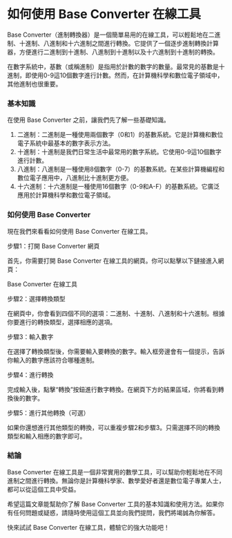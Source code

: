 如何使用 Base Converter 在線工具
========================

Base Converter（進制轉換器）是一個簡單易用的在線工具，可以輕鬆地在二進制、十進制、八進制和十六進制之間進行轉換。它提供了一個逐步進制轉換計算器，方便進行二進制到十進制、八進制到十進制以及十六進制到十進制的轉換。

在數字系統中，基數（或稱進制）是指用於計數的數字的數量。最常見的基數是十進制，即使用0-9這10個數字進行計數。然而，在計算機科學和數位電子領域中，其他進制也很重要。

### 基本知識

在使用 Base Converter 之前，讓我們先了解一些基礎知識。

1. 二進制：二進制是一種使用兩個數字（0和1）的基數系統。它是計算機和數位電子系統中最基本的數字表示方法。
2. 十進制：十進制是我們日常生活中最常用的數字系統。它使用0-9這10個數字進行計數。
3. 八進制：八進制是一種使用8個數字（0-7）的基數系統。在某些計算機編程和數位電子應用中，八進制比十進制更方便。
4. 十六進制：十六進制是一種使用16個數字（0-9和A-F）的基數系統。它廣泛應用於計算機科學和數位電子領域。

### 如何使用 Base Converter

現在我們來看看如何使用 Base Converter 在線工具。

步驟1：打開 Base Converter 網頁

首先，你需要打開 Base Converter 在線工具的網頁。你可以點擊以下鏈接進入網頁：

Base Converter 在線工具

步驟2：選擇轉換類型

在網頁中，你會看到四個不同的選項：二進制、十進制、八進制和十六進制。根據你要進行的轉換類型，選擇相應的選項。

步驟3：輸入數字

在選擇了轉換類型後，你需要輸入要轉換的數字。輸入框旁邊會有一個提示，告訴你輸入的數字應該符合哪種進制。

步驟4：進行轉換

完成輸入後，點擊“轉換”按鈕進行數字轉換。在網頁下方的結果區域，你將看到轉換後的數字。

步驟5：進行其他轉換（可選）

如果你還想進行其他類型的轉換，可以重複步驟2和步驟3。只需選擇不同的轉換類型和輸入相應的數字即可。

### 結論

Base Converter 在線工具是一個非常實用的數學工具，可以幫助你輕鬆地在不同進制之間進行轉換。無論你是計算機科學家、數學愛好者還是數位電子專業人士，都可以從這個工具中受益。

希望這篇文章能幫助你了解 Base Converter 工具的基本知識和使用方法。如果你有任何問題或疑惑，請隨時使用這個工具並向我們提問，我們將竭誠為你解答。

快來試試 Base Converter 在線工具，體驗它的強大功能吧！